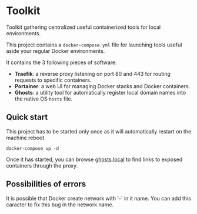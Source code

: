 # Toolkit

Toolkit gathering centralized useful containerized tools for local environments.

This project contains a `docker-compose.yml` file for launching tools useful aside your regular Docker environments.

It contains the 3 following pieces of software.

 - **Traefik**: a reverse proxy listening on port 80 and 443 for routing requests to specific containers.
 - **Portainer**: a web UI for managing Docker stacks and Docker containers.
 - **Ghosts**: a utility tool for automatically register local domain names into the native OS `hosts` file.

## Quick start

This project has to be started only once as it will automatically restart on the machine reboot.

    docker-compose up -d

Once it has started, you can browse [ghosts.local](http://ghosts.local) to find links to exposed containers through the proxy.

## Possibilities of errors

It is possible that Docker create network with '-' in it name. You can add this caracter to fix this bug in the network name.

